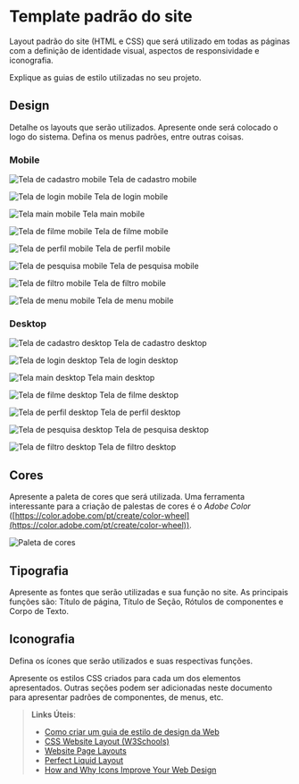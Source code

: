 # Template padrão do site

Layout padrão do site (HTML e CSS) que será utilizado em todas as páginas com a definição de identidade visual, aspectos de responsividade e iconografia.

Explique as guias de estilo utilizadas no seu projeto.

## Design

Detalhe os layouts que serão utilizados. Apresente onde será colocado o logo do sistema. Defina os menus padrões, entre outras coisas.

### Mobile

![Tela de cadastro mobile](img/cadastro_mobile.png)
Tela de cadastro mobile

![Tela de login mobile](img/login_mobile.png)
Tela de login mobile

![Tela main mobile](img/main_screen_mobile.png)
Tela main mobile

![Tela de filme mobile](img/movie_mobile.png)
Tela de filme mobile

![Tela de perfil mobile](img/perfil_mobile.png)
Tela de perfil mobile

![Tela de pesquisa mobile](img/pesquisa_mobile.png)
Tela de pesquisa mobile

![Tela de filtro mobile](img/filtro_mobile.png)
Tela de filtro mobile

![Tela de menu mobile](img/menu_mobile.png)
Tela de menu mobile

### Desktop

![Tela de cadastro desktop](img/cadastro_desktop.png)
Tela de cadastro desktop

![Tela de login desktop](img/login_desktop.png)
Tela de login desktop

![Tela main desktop](img/main_screen_desktop.png)
Tela main desktop

![Tela de filme desktop](img/movie_desktop.png)
Tela de filme desktop

![Tela de perfil desktop](img/perfil_desktop.png)
Tela de perfil desktop

![Tela de pesquisa desktop](img/pesquisa_desktop.png)
Tela de pesquisa desktop

![Tela de filtro desktop](img/filtro_desktop.png)
Tela de filtro desktop


## Cores

Apresente a paleta de cores que será utilizada. Uma ferramenta interessante para a criação de palestas de cores é o *Adobe Color* ([https://color.adobe.com/pt/create/color-wheel](https://color.adobe.com/pt/create/color-wheel)).

![Paleta de cores](img/paleta.png)

## Tipografia

Apresente as fontes que serão utilizadas e sua função no site. As principais funções são: Título de página, Título de Seção, Rótulos de componentes e Corpo de Texto.


## Iconografia

Defina os ícones que serão utilizados e suas respectivas funções.

Apresente os estilos CSS criados para cada um dos elementos apresentados.
Outras seções podem ser adicionadas neste documento para apresentar padrões de componentes, de menus, etc.


> **Links Úteis**:
>
> -  [Como criar um guia de estilo de design da Web](https://edrodrigues.com.br/blog/como-criar-um-guia-de-estilo-de-design-da-web/#)
> - [CSS Website Layout (W3Schools)](https://www.w3schools.com/css/css_website_layout.asp)
> - [Website Page Layouts](http://www.cellbiol.com/bioinformatics_web_development/chapter-3-your-first-web-page-learning-html-and-css/website-page-layouts/)
> - [Perfect Liquid Layout](https://matthewjamestaylor.com/perfect-liquid-layouts)
> - [How and Why Icons Improve Your Web Design](https://usabilla.com/blog/how-and-why-icons-improve-you-web-design/)